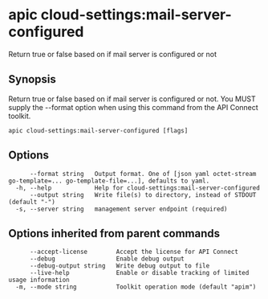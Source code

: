 # apic cloud-settings:mail-server-configured

Return true or false based on if mail server is configured or not

## Synopsis

Return true or false based on if mail server is configured or not. You MUST supply the --format option when using this command from the API Connect toolkit.

```
apic cloud-settings:mail-server-configured [flags]
```

## Options

```
      --format string   Output format. One of [json yaml octet-stream go-template=... go-template-file=...], defaults to yaml.
  -h, --help            Help for cloud-settings:mail-server-configured
      --output string   Write file(s) to directory, instead of STDOUT (default "-")
  -s, --server string   management server endpoint (required)
```

## Options inherited from parent commands

```
      --accept-license        Accept the license for API Connect
      --debug                 Enable debug output
      --debug-output string   Write debug output to file
      --live-help             Enable or disable tracking of limited usage information
  -m, --mode string           Toolkit operation mode (default "apim")
```
